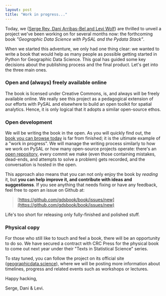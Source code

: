 ```yaml
---
layout: post
title: "Work in progress..."
---
```


Today, we ([Serge Rey, Dani Arribas-Bel and Levi Wolf](https:/geographicdata.science/authors)) are thrilled to unveil a
project we've been working on for several months now: the forthcoming book
*"Geographic Data Science with PySAL and the Pydata Stack"*.

When we started this adventure, we only had one thing clear: we wanted to
write a book that would help as many people as possible getting started in
Python for Geographic Data Science. This goal has guided some key
decisions about the publishing process and the final product. Let's get into
the three main ones.

### Open and (always) freely available online

The book is licensed under Creative Commons, is, and always will be freely
available online.
We really see this project as a pedagogical extension of our
efforts with PySAL and elsewhere to build an open toolkit for spatial
analytics. Hence, it is only logical that it adopts a similar open-source ethos.

### Open development

We will be writing the book in the open. As you will quickly find out, the [book you can browse today](https:/geographicdata.science/book)
 is far from finished; it is the ultimate
example of a "work in progress". We will manage the writing process similarly to how we
work on PySAL or how many open-source projects operate: there's an [open
repository](https://github.com/gdsbook/book), every commit we make (even those
containing mistakes, dead-ends, and attempts to solve a problem) gets
recorded, and the conversation is hosted in the open.

This approach also means that you can not only enjoy the book by *reading* it,
but **you can help improve it, and contribute with ideas and suggestionss**.
If you see anything that needs fixing or have any feedback, feel free to open an
issue on Github at:

> [https://github.com/gdsbook/book/issues/new](https://github.com/gdsbook/book/issues/new)

Life's too short for releasing only fully-finished and polished stuff.

### Physical copy

For those who still like to touch and feel a book, there will be an
opportunity to do so.
We have secured a contract with CRC Press for the physical book to come out next year under their "Texts in Statistical Science" series.

To stay tuned, you can follow the project on its official site
([geographicdata.science](https://geographicdata.science)), where we will be
posting more information about timelines, progress and related events such as
workshops or lectures.

Happy hacking,

Serge, Dani & Levi.
